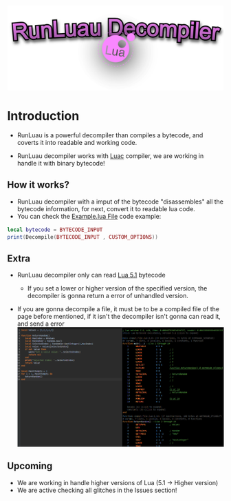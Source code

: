 ![Main](/imgs/runluau_dec.png "RunLuau Introduction")
# Introduction

- RunLuau is a powerful decompiler than compiles a bytecode, and coverts it into readable and working code.

- RunLuau decompiler works with [Luac](https://luac.nl) compiler, we are working in handle it with binary bytecode!

## How it works?

- RunLuau decompiler with a imput of the bytecode "disassembles" all the bytecode information, for next, convert it to readable lua code.
- You can check the [Example.lua File](/example.lua)
code example:
```lua
local bytecode = BYTECODE_INPUT
print(Decompile(BYTECODE_INPUT , CUSTOM_OPTIONS))
```

## Extra

- RunLuau decompiler only can read [Lua 5.1](https://www.lua.org/manual/5.1/) bytecode
  - If you set a lower or higher version of the specified version, the decompiler is gonna return a error of unhandled version.

- If you are gonna decompile a file, it must be to be a compiled file of the page before mentioned, if it isn't the decompiler isn't gonna can read it, and send a error
![CompileExample](/imgs/compilexample.png)

## Upcoming
- We are working in handle higher versions of Lua (5.1 -> Higher version)
- We are active checking all glitches in the Issues section!